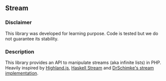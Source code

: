 ## Stream

### Disclaimer

This library was developed for learning purpose. Code is tested but we do not guarantee its stability.

### Description

This library provides an API to manipulate streams (aka infinite lists) in PHP.
Heavily inspired by [Highland.js](http://highlandjs.org), [Haskell Stream](https://hackage.haskell.org/package/Stream-0.4.7.2/docs/Data-Stream.html) and [DrSchimke's stream implementation](https://github.com/DrSchimke/stream).